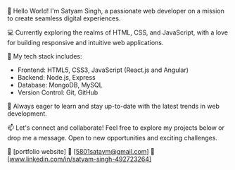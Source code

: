 👋 Hello World! I'm Satyam Singh, a passionate web developer on a mission to create seamless digital experiences.

💻 Currently exploring the realms of HTML, CSS, and JavaScript, with a love for building responsive and intuitive web applications.

🚀 My tech stack includes:
   - Frontend: HTML5, CSS3, JavaScript (React.js and Angular)
   - Backend: Node.js, Express
   - Database: MongoDB, MySQL
   - Version Control: Git, GitHub
     
🌱 Always eager to learn and stay up-to-date with the latest trends in web development. 

📫 Let's connect and collaborate! Feel free to explore my projects below or drop me a message. Open to new opportunities and exciting challenges.

🔗 [portfolio website]
📧 [5801sataym@gmail.com]
📱 [www.linkedin.com/in/satyam-singh-492723264]

